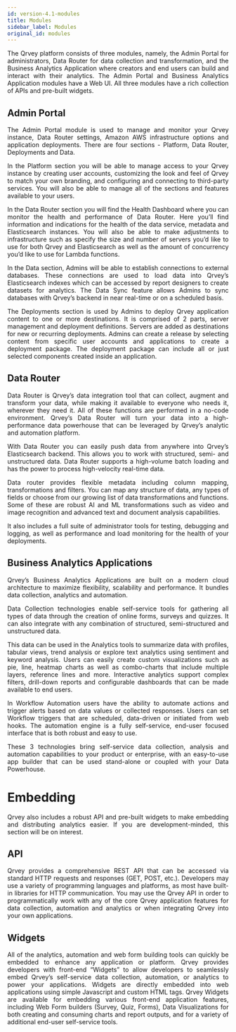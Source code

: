 ```yaml
---
id: version-4.1-modules
title: Modules
sidebar_label: Modules
original_id: modules
---
```


<div style="text-align: justify">

The Qrvey platform consists of three modules, namely, the Admin Portal for administrators, Data Router for data collection and transformation, and the Business Analytics Application where creators and end users can build and interact with their analytics. The Admin Portal and Business Analytics Application modules have a Web UI. All three modules have a rich collection of APIs and pre-built widgets. 

## Admin Portal
The Admin Portal module is used to manage and monitor your Qrvey instance, Data Router settings, Amazon AWS infrastructure options and application deployments. There are four sections - Platform, Data Router, Deployments and Data.

In the Platform section you will be able to manage access to your Qrvey instance by creating user accounts, customizing the look and feel of Qrvey to match your own branding, and configuring and connecting to third-party services. You will also be able to manage all of the sections and features available to your users.

In the Data Router section you will find the Health Dashboard where you can monitor the health and performance of Data Router. Here you’ll find information and indications for the health of the data service, metadata and Elasticsearch instances. You will also be able to make adjustments to infrastructure such as specify the size and number of servers you’d like to use for both Qrvey and Elasticsearch as well as the amount of concurrency you’d like to use for Lambda functions.

In the Data section, Admins will be able to establish connections to external databases. These connections are used to load data into Qrvey’s Elasticsearch indexes which can be accessed by report designers to create datasets for analytics. The Data Sync feature allows Admins to sync databases with Qrvey’s backend in near real-time or on a scheduled basis.

The Deployments section is used by Admins to deploy Qrvey application content to one or more destinations. It is comprised of 2 parts, server management and deployment definitions. Servers are added as destinations for new or recurring deployments. Admins can create a release by selecting content from specific user accounts and applications to create a deployment package. The deployment package can include all or just selected components created inside an application.

## Data Router
Data Router is Qrvey’s data integration tool that can collect, augment and transform your data, while making it available to everyone who needs it, wherever they need it. All of these functions are performed in a no-code environment. Qrvey’s Data Router will turn your data into a high-performance data powerhouse that can be leveraged by Qrvey’s analytic and automation platform. 

With Data Router you can easily push data from anywhere into Qrvey’s Elasticsearch backend. This allows you to work with structured, semi- and unstructured data. Data Router supports a high-volume batch loading and has the power to process high-velocity real-time data.

Data router provides flexible metadata including column mapping, transformations and filters. You can map any structure of data, any types of fields or choose from our growing list of data transformations and functions. Some of these are robust AI and ML transformations such as video and image recognition and advanced text and document analysis capabilities.

It also includes a full suite of administrator tools for testing, debugging and logging, as well as performance and load monitoring for the health of your deployments.

## Business Analytics Applications
Qrvey’s Business Analytics Applications are built on a modern cloud architecture to maximize flexibility, scalability and performance. It bundles data collection, analytics and automation.

Data Collection technologies enable self-service tools for gathering all types of data through the creation of online forms, surveys and quizzes. It can also integrate with any combination of structured, semi-structured and unstructured data. 

This data can be used in the Analytics tools to summarize data with profiles, tabular views, trend analysis or explore text analytics using sentiment and keyword analysis. Users can easily create custom visualizations such as pie, line, heatmap charts as well as combo-charts that include multiple layers, reference lines and more. Interactive analytics support complex filters, drill-down reports and configurable dashboards that can be made available to end users.

In Workflow Automation users have the ability to automate actions and trigger alerts based on data values or collected responses. Users can set Workflow triggers that are scheduled, data-driven or initiated from web hooks. The automation engine is a fully self-service, end-user focused interface that is both robust and easy to use.

These 3 technologies bring self-service data collection, analysis and automation capabilities to your product or enterprise, with an easy-to-use app builder that can be used stand-alone or coupled with your Data Powerhouse.

# Embedding
Qrvey also includes a robust API and pre-built widgets to make embedding and distributing analytics easier.  If you are development-minded, this section will be on interest. 

## API
Qrvey provides a comprehensive REST API that can be accessed via standard HTTP requests and responses (GET, POST, etc.). Developers may use a variety of programming languages and platforms, as most have built-in libraries for HTTP communication. You may use the Qrvey API in order to programmatically work with any of the core Qrvey application features for data collection, automation and analytics or when integrating Qrvey into your own applications.

## Widgets
All of the analytics, automation and web form building tools can quickly be embedded to enhance any application or platform. Qrvey provides developers with front-end “Widgets” to allow developers to seamlessly embed Qrvey’s self-service data collection, automation, or analytics to power your applications. Widgets are directly embedded into web applications using simple Javascript and custom HTML tags. Qrvey Widgets are available for embedding various front-end application features, including Web Form builders (Survey, Quiz, Forms), Data Visualizations for both creating and consuming charts and report outputs, and for a variety of additional end-user self-service tools.